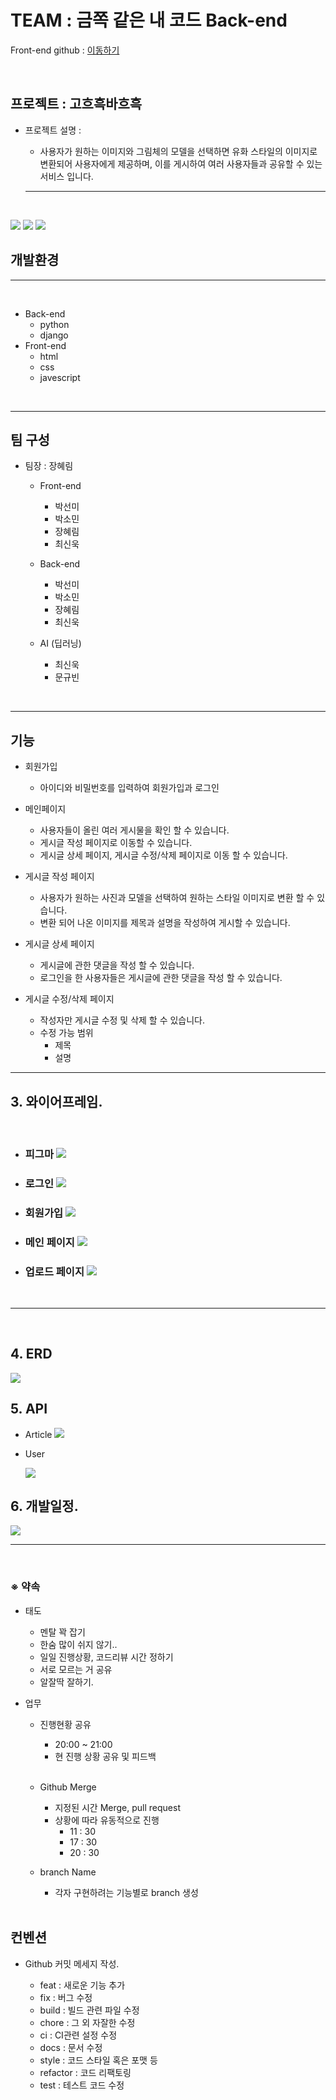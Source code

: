 # TEAM : 금쪽 같은 내 코드 Back-end

Front-end github : <a href="https://github.com/timeiscoal/project-front-end-2-">이동하기</a>

<br>

## 프로젝트 : 고흐흑바흐흑

- 프로젝트 설명 :

  - <p> 사용자가 원하는 이미지와 그림체의 모델을 선택하면 유화 스타일의 이미지로 변환되어 사용자에게 제공하며, 이를 게시하여 여러 사용자들과 공유할 수 있는 서비스 입니다. </p>

  ***

<br>

<img src="https://img.shields.io/badge/python-skyblue??style=for-the-badge&logo=appveyor&logoColor=white"/> <img src="https://img.shields.io/badge/Django-green??style=for-the-badge&logo=appveyor&logoColor=white"/> <img src="https://img.shields.io/badge/javascript-red??style=for-the-badge&logo=appveyor&logoColor=white"/>

## 개발환경

---

<br>

- Back-end
  - python
  - django
- Front-end
  - html
  - css
  - javescript

<br>

---

## 팀 구성

- 팀장 : 장혜림

  - Front-end

    - 박선미
    - 박소민
    - 장혜림
    - 최신욱

  - Back-end

    - 박선미
    - 박소민
    - 장혜림
    - 최신욱

  - AI (딥러닝)

    - 최신욱
    - 문규빈

<br>

---

## 기능

- 회원가입

  - 아이디와 비밀번호를 입력하여 회원가입과 로그인

- 메인페이지

  - 사용자들이 올린 여러 게시물을 확인 할 수 있습니다.
  - 게시글 작성 페이지로 이동할 수 있습니다.
  - 게시글 상세 페이지, 게시글 수정/삭제 페이지로 이동 할 수 있습니다.

- 게시글 작성 페이지

  - 사용자가 원하는 사진과 모델을 선택하여 원하는 스타일 이미지로 변환 할 수 있습니다.
  - 변환 되어 나온 이미지를 제목과 설명을 작성하여 게시할 수 있습니다.

- 게시글 상세 페이지

  - 게시글에 관한 댓글을 작성 할 수 있습니다.
  - 로그인을 한 사용자들은 게시글에 관한 댓글을 작성 할 수 있습니다.

- 게시글 수정/삭제 페이지

  - 작성자만 게시글 수정 및 삭제 할 수 있습니다.
  - 수정 가능 범위
    - 제목
    - 설명

---

## 3. 와이어프레임.

<br>

- <h3>피그마
  <img src="https://user-images.githubusercontent.com/113073492/203249445-64bbbf8f-e58e-494e-8907-40d9a928ce0f.png">

  <br>

- <h3>로그인
  <img src="https://user-images.githubusercontent.com/113073492/203248566-c7aa1b6d-eb15-4a74-bcaa-ade9721a6f4e.png">

  <br>

- <h3>회원가입
  <img src="https://user-images.githubusercontent.com/113073492/203248792-19c74d17-a8b4-4ac4-bfdf-792e1208f964.png">

  <br>

- <h3>메인 페이지  
  <img src="https://user-images.githubusercontent.com/113073492/203248918-38a4eb38-5836-4e51-9261-1bfcd4bb3430.png">

  <br>

- <h3>업로드 페이지  
  <img src="https://user-images.githubusercontent.com/113073492/203249069-2372f759-7ab4-4d2e-9608-f7ae5822d085.png">

<br>

---

<br>

## 4. ERD

<img src="https://user-images.githubusercontent.com/113073492/204122070-d7a75ab3-411f-464b-9fa2-5e8058fef4e3.png">

<br>

## 5. API

- Article
  <img src="https://user-images.githubusercontent.com/113073492/204122106-3074bfdc-cf12-4950-9524-5065693e7788.png">

- User

  <img src="https://user-images.githubusercontent.com/113073492/204122171-a7792072-f215-4c3d-9999-446363f05c30.png">

## 6. 개발일정.

<img src="https://user-images.githubusercontent.com/113073492/203248241-bb1702cc-cdde-4906-973e-c80f7574af28.png">

<br>

---

<br>

### ※ 약속

- 태도

  - 멘탈 꽉 잡기
  - 한숨 많이 쉬지 않기..
  - 일일 진행상황, 코드리뷰 시간 정하기
  - 서로 모르는 거 공유
  - 알잘딱 잘하기.

- 업무

  - 진행현황 공유

    - 20:00 ~ 21:00
    - 현 진행 상황 공유 및 피드백

    <br>

  - Github Merge

    - 지정된 시간 Merge, pull request
    - 상황에 따라 유동적으로 진행
      - 11 : 30
      - 17 : 30
      - 20 : 30

  - branch Name

    - 각자 구현하려는 기능별로 branch 생성

  <br>

## 컨벤션

- Github 커밋 메세지 작성.

  - feat : 새로운 기능 추가
  - fix : 버그 수정
  - build : 빌드 관련 파일 수정
  - chore : 그 외 자잘한 수정
  - ci : CI관련 설정 수정
  - docs : 문서 수정
  - style : 코드 스타일 혹은 포맷 등
  - refactor : 코드 리팩토링
  - test : 테스트 코드 수정
